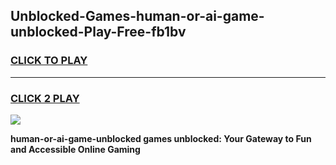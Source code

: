 
## Unblocked-Games-human-or-ai-game-unblocked-Play-Free-fb1bv
<h3>
<a href="https://premium76.site?title=human-or-ai-game-unblocked&ref=10A">CLICK TO PLAY</a></h3>
<hr>

<h3>
<a href="https://premium76.site?title=human-or-ai-game-unblocked&ref=10A">CLICK 2 PLAY</a>
  
</h3>

<a href="https://premium76.site?title=human-or-ai-game-unblocked&ref=10A"><img src="https://clearcache.store/games.png"></a>


**human-or-ai-game-unblocked games unblocked: Your Gateway to Fun and Accessible Online Gaming**
